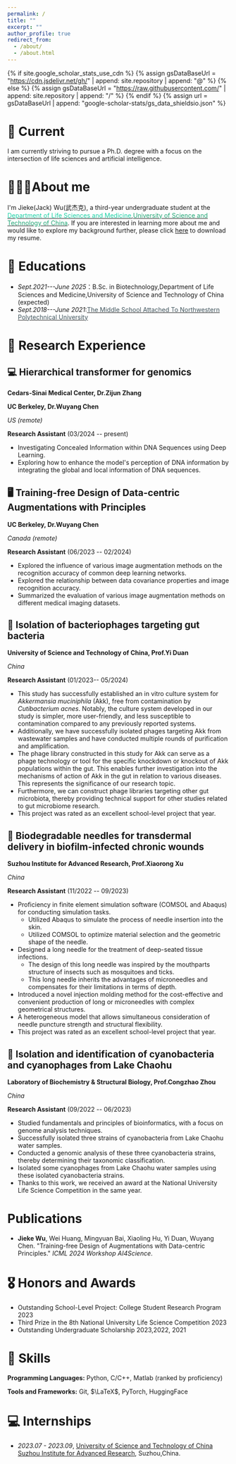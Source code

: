 ```yaml
---
permalink: /
title: ""
excerpt: ""
author_profile: true
redirect_from: 
  - /about/
  - /about.html
---
```


{% if site.google_scholar_stats_use_cdn %}
{% assign gsDataBaseUrl = "https://cdn.jsdelivr.net/gh/" | append: site.repository | append: "@" %}
{% else %}
{% assign gsDataBaseUrl = "https://raw.githubusercontent.com/" | append: site.repository | append: "/" %}
{% endif %}
{% assign url = gsDataBaseUrl | append: "google-scholar-stats/gs_data_shieldsio.json" %}

<span class='anchor' id='about-me'></span>

# 🍭 Current
I am currently striving to pursue a Ph.D. degree with a focus on the intersection of life sciences and artificial intelligence.

#  👨🏼‍🎓About me
I'm Jieke(Jack) Wu(武杰克), a third-year undergraduate student at the [<span style="color:#1bd1a5;">Department of Life Sciences and Medicine</span>](http://enbiomed.ustc.edu.cn/main.htm),[<span style="color:#21a675;">University of Science and Technology of China</span>](https://www.ustc.edu.cn/).
If you are interested in learning more about me and would like to explore my background further, please click [here](https://github.com/a-green-hand-jack/CV/raw/master/Jieke%20Wu's%20resume.pdf) to download my resume.

# 📖 Educations
- *Sept.2021---June 2025*：B.Sc. in Biotechnology,Department of Life Sciences and Medicine,University of Science and Technology of China (expected)
- *Sept.2018---June 2021*:[<span style="color:#41555d;">The Middle School Attached To Northwestern Polytechnical University</span>](http://www.xgdfz.com/)

# 🧪 Research Experience

## 💻 Hierarchical transformer for genomics
**Cedars-Sinai Medical Center, Dr.Zijun Zhang**

**UC Berkeley, Dr.Wuyang Chen**

*US (remote)*

**Research Assistant** (03/2024 -- present)
- Investigating Concealed Information within DNA Sequences using Deep Learning.
- Exploring how to enhance the model's perception of DNA information by integrating the global and local information of DNA sequences.

## 🖥 Training-free Design of Data-centric Augmentations with Principles
**UC Berkeley, Dr.Wuyang Chen**

*Canada (remote)*

**Research Assistant** (06/2023 -- 02/2024)
- Explored the influence of various image augmentation methods on the recognition accuracy of common deep learning networks.
- Explored the relationship between data covariance properties and image recognition accuracy.
- Summarized the evaluation of various image augmentation methods on different medical imaging datasets.

## 🐀 Isolation of bacteriophages targeting gut bacteria
**University of Science and Technology of China, Prof.Yi Duan**

*China*

**Research Assistant** (01/2023-- 05/2024)
- This study has successfully established an in vitro culture system for $\textit{Akkermansia muciniphila}$ (Akk), free from contamination by $\textit{Cutibacterium acnes}$. Notably, the culture system developed in our study is simpler, more user-friendly, and less susceptible to contamination compared to any previously reported systems. 
- Additionally, we have successfully isolated phages targeting Akk from wastewater samples and have conducted multiple rounds of purification and amplification.
- The phage library constructed in this study for Akk can serve as a phage technology or tool for the specific knockdown or knockout of Akk populations within the gut. This enables further investigation into the mechanisms of action of Akk in the gut in relation to various diseases. This represents the significance of our research topic.
- Furthermore, we can construct phage libraries targeting other gut microbiota, thereby providing technical support for other studies related to gut microbiome research.
- This project was rated as an excellent school-level project that year.

## 🦟 Biodegradable needles for transdermal delivery in biofilm-infected chronic wounds
**Suzhou Institute for Advanced Research, Prof.Xiaorong Xu**

*China*

**Research Assistant** (11/2022 -- 09/2023)
- Proficiency in finite element simulation software (COMSOL and Abaqus) for conducting simulation tasks.
  - Utilized Abaqus to simulate the process of needle insertion into the skin.
  - Utilized COMSOL to optimize material selection and the geometric shape of the needle.
- Designed a long needle for the treatment of deep-seated tissue infections.
  - The design of this long needle was inspired by the mouthparts structure of insects such as mosquitoes and ticks.
  - This long needle inherits the advantages of microneedles and compensates for their limitations in terms of depth.
- Introduced a novel injection molding method for the cost-effective and convenient production of long or microneedles with complex geometrical structures.
 - A heterogeneous model that allows simultaneous consideration of needle puncture strength and structural flexibility.
- This project was rated as an excellent school-level project that year.
  



## 🦠 Isolation and identification of cyanobacteria and cyanophages from Lake Chaohu 
**Laboratory of Biochemistry & Structural Biology, Prof.Congzhao Zhou**

*China*

**Research Assistant** (09/2022 -- 06/2023)
- Studied fundamentals and principles of bioinformatics, with a focus on genome analysis techniques.
- Successfully isolated three strains of cyanobacteria from Lake Chaohu water samples.
- Conducted a genomic analysis of these three cyanobacteria strains, thereby determining their taxonomic classification.
- Isolated some cyanophages from Lake Chaohu water samples using these isolated cyanobacteria strains.
- Thanks to this work, we received an award at the National University Life Science Competition in the same year.

# Publications
- **Jieke Wu**, Wei Huang, Mingyuan Bai, Xiaoling Hu, Yi Duan, Wuyang Chen. "Training-free Design of Augmentations with Data-centric Principles." *ICML 2024 Workshop AI4Science*.

# 🎖 Honors and Awards
- Outstanding School-Level Project: College Student Research Program 2023
- Third Prize in the 8th National University Life Science Competition 2023
- Outstanding Undergraduate Scholarship 2023,2022, 2021

# 🧭 Skills

**Programming Languages:** Python, C/C++, Matlab (ranked by proficiency)

**Tools and Frameworks:** Git, $\LaTeX$, PyTorch, HuggingFace


# 💻 Internships
- *2023.07 - 2023.09*, [University of Science and Technology of China Suzhou Institute for Advanced Research]([https://github.com/a-green-hand-jack/](https://sz.ustc.edu.cn/index.html)https://sz.ustc.edu.cn/index.html), Suzhou,China.
